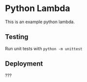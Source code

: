 # Python Lambda
This is an example python lambda. 

## Testing
Run unit tests with `python -m unittest`

## Deployment
???
